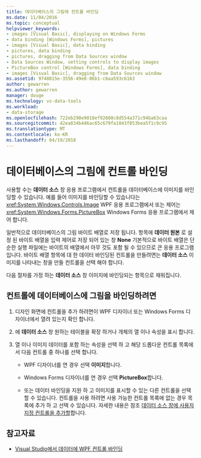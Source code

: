 ```yaml
---
title: 데이터베이스의 그림에 컨트롤 바인딩
ms.date: 11/04/2016
ms.topic: conceptual
helpviewer_keywords:
- images [Visual Basic], displaying on Windows Forms
- data binding [Windows Forms], pictures
- images [Visual Basic], data binding
- pictures, data binding
- pictures, dragging from Data Sources window
- Data Sources Window, setting controls to display images
- PictureBox control [Windows Forms], data binding
- images [Visual Basic], dragging from Data Sources window
ms.assetid: 9748815e-3556-49e8-86b1-c6aa593c6163
author: gewarren
ms.author: gewarren
manager: douge
ms.technology: vs-data-tools
ms.workload:
- data-storage
ms.openlocfilehash: 722eb290e9018ef92608c8d554a371c94ba63caa
ms.sourcegitcommit: 42ea834b446ac65c679fa1043f853bea5f1c9c95
ms.translationtype: MT
ms.contentlocale: ko-KR
ms.lasthandoff: 04/19/2018
---
```

# <a name="bind-controls-to-pictures-from-a-database"></a>데이터베이스의 그림에 컨트롤 바인딩

사용할 수는 **데이터 소스** 창 응용 프로그램에서 컨트롤을 데이터베이스에 이미지를 바인딩할 수 있습니다. 예를 들어 이미지를 바인딩할 수 있습니다는 <xref:System.Windows.Controls.Image> WPF 응용 프로그램에서 또는 제어는 <xref:System.Windows.Forms.PictureBox> Windows Forms 응용 프로그램에서 제어 합니다.

일반적으로 데이터베이스의 그림 바이트 배열로 저장 됩니다. 항목에 **데이터 원본** 로 설정 된 바이트 배열을 입력 제어로 저장 되어 있는 창 **None** 기본적으로 바이트 배열은 단순한 실행 파일에는 바이트의 배열에서 아무 것도 포함 될 수 있으므로 큰 응용 프로그램입니다. 바이트 배열 항목에 대 한 데이터 바인딩된 컨트롤을 만들려면는 **데이터 소스** 이미지를 나타내는 창을 만들 컨트롤을 선택 해야 합니다.

다음 절차를 가정 하는 **데이터 소스** 창 이미지에 바인딩되는 항목으로 채워집니다.

## <a name="to-bind-a-picture-in-a-database-to-a-control"></a>컨트롤에 데이터베이스에 그림을 바인딩하려면

1.  디자인 화면에 컨트롤을 추가 하려면이 WPF 디자이너 또는 Windows Forms 디자이너에서 열려 있는지 확인 합니다.

2.  에 **데이터 소스** 창 원하는 테이블을 확장 하거나 개체의 열 이나 속성을 표시 합니다.

3.  열 이나 이미지 데이터를 포함 하는 속성을 선택 하 고 해당 드롭다운 컨트롤 목록에서 다음 컨트롤 중 하나를 선택 합니다.

    -   WPF 디자이너를 연 경우 선택 **이미지**합니다.

    -   Windows Forms 디자이너를 연 경우 선택 **PictureBox**합니다.

    -   또는 데이터 바인딩을 지원 하 고 이미지를 표시할 수 있는 다른 컨트롤을 선택할 수 있습니다. 컨트롤을 사용 하려면 사용 가능한 컨트롤 목록에 없는 경우 목록에 추가 하 고 선택 수 있습니다. 자세한 내용은 참조 [데이터 소스 창에 사용자 지정 컨트롤을 추가할](../data-tools/add-custom-controls-to-the-data-sources-window.md)합니다.

## <a name="see-also"></a>참고자료

- [Visual Studio에서 데이터에 WPF 컨트롤 바인딩](../data-tools/bind-wpf-controls-to-data-in-visual-studio.md)
